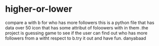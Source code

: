 # higher-or-lower
compare a with b for who has more followers
this is a python file that has data over 50 icon that has some attribut of foloowers with in them .the project is guessing game to see if the user can find out who has more followers from a witht respect to b.try it out and have fun.
danyabaad
